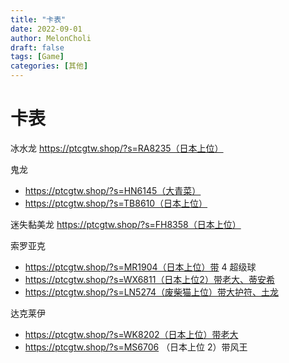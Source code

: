 ```yaml
---
title: "卡表"
date: 2022-09-01
author: MelonCholi
draft: false
tags: [Game]
categories: [其他]
---
```


# 卡表

冰水龙 https://ptcgtw.shop/?s=RA8235（日本上位）

鬼龙

- https://ptcgtw.shop/?s=HN6145（大青菜）
- https://ptcgtw.shop/?s=TB8610（日本上位）

迷失黏美龙 https://ptcgtw.shop/?s=FH8358（日本上位）

索罗亚克

- https://ptcgtw.shop/?s=MR1904（日本上位）带 4 超级球
- https://ptcgtw.shop/?s=WX6811（日本上位2）带老大、蒂安希
- https://ptcgtw.shop/?s=LN5274（废柴猫上位）带大护符、土龙

达克莱伊

- https://ptcgtw.shop/?s=WK8202（日本上位）带老大
- https://ptcgtw.shop/?s=MS6706 （日本上位 2）带风王